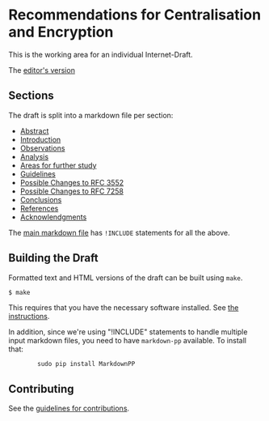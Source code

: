 # Recommendations for Centralisation and Encryption 

This is the working area for an individual Internet-Draft.

The [editor's version](draft-arkko-farrell-arch-model-t.txt)


## Sections

The draft is split into a markdown file per section:

- [Abstract](abstract.md)
- [Introduction](intro.md)
- [Observations](observations.md)
- [Analysis](analysis.md)
- [Areas for further study](study.md)
- [Guidelines](guidelines.md)
- [Possible Changes to RFC 3552](changes3552.md)
- [Possible Changes to RFC 7258](changes7258.md)
- [Conclusions](conclusions.md)
- [References](refs.md)
- [Acknowlendgments](acks.md)

The [main markdown file](draft-arkko-farrell-arch-model-t.md) has ``!INCLUDE``
statements for all the above.

## Building the Draft

Formatted text and HTML versions of the draft can be built using `make`.

```sh
$ make
```

This requires that you have the necessary software installed.  See
[the instructions](https://github.com/martinthomson/i-d-template/blob/master/doc/SETUP.md).

In addition, since we're using "!INCLUDE" statements to handle
multiple input markdown files, you need to have ``markdown-pp``
available. To install that:

            sudo pip install MarkdownPP

## Contributing

See the
[guidelines for contributions](https://github.com/jariarkko/distributed-resolver-selection/blob/master/CONTRIBUTING.md).
